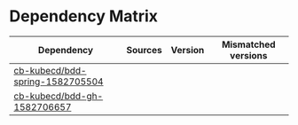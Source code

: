 # Dependency Matrix

Dependency | Sources | Version | Mismatched versions
---------- | ------- | ------- | -------------------
[cb-kubecd/bdd-spring-1582705504](https://github.com/cb-kubecd/bdd-spring-1582705504.git) |  | []() | 
[cb-kubecd/bdd-gh-1582706657](https://github.com/cb-kubecd/bdd-gh-1582706657.git) |  | []() | 
